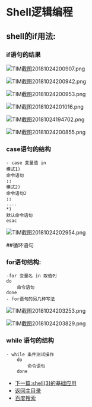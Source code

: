 # Shell逻辑编程
## shell的if用法:
### if语句的结果  

![TIM截图20181024200907.png](https://upload-images.jianshu.io/upload_images/14477271-37788f338fbfb671.png?imageMogr2/auto-orient/strip%7CimageView2/2/w/1240)

![TIM截图20181024200942.png](https://upload-images.jianshu.io/upload_images/14477271-da6f356f0af560ce.png?imageMogr2/auto-orient/strip%7CimageView2/2/w/1240)

![TIM截图20181024200953.png](https://upload-images.jianshu.io/upload_images/14477271-bd75c01f8f16512d.png?imageMogr2/auto-orient/strip%7CimageView2/2/w/1240)

![TIM截图20181024201016.png](https://upload-images.jianshu.io/upload_images/14477271-1afa0917849c66ff.png?imageMogr2/auto-orient/strip%7CimageView2/2/w/1240)

![TIM截图20181024194702.png](https://upload-images.jianshu.io/upload_images/14477271-57f01d9d2a32b44c.png?imageMogr2/auto-orient/strip%7CimageView2/2/w/1240)

![TIM截图20181024200855.png](https://upload-images.jianshu.io/upload_images/14477271-c5cc8e7afb4c0b0f.png?imageMogr2/auto-orient/strip%7CimageView2/2/w/1240)

### case语句的结构
	- case 变量值 in
	模式1)
	命令语句
	;;
	模式2)
	命令语句2
	;;
	....
	*)
	默认命令语句
	esac
	
![TIM截图20181024202954.png](https://upload-images.jianshu.io/upload_images/14477271-d84c7e6d6990f20c.png?imageMogr2/auto-orient/strip%7CimageView2/2/w/1240)

##循环语句
### for语句结构:
	-for 变量名 in 取值列
	do
		命令语句
	done
	- for语句的另几种写法

![TIM截图20181024203253.png](https://upload-images.jianshu.io/upload_images/14477271-dfeef941e4a5c99b.png?imageMogr2/auto-orient/strip%7CimageView2/2/w/1240)

![TIM截图20181024203829.png](https://upload-images.jianshu.io/upload_images/14477271-489ba37e3fd19255.png?imageMogr2/auto-orient/strip%7CimageView2/2/w/1240)

### while 语句的结构
	- while 条件测试操作
	    do
			命令语句
		done
		
	
- [下一篇:shell(3)的基础应用](https://abell4.github.io/linux/Shell3)	
- [返回主目录](https://abell4.github.io/)
- [百度搜索](http://baidu.com)
